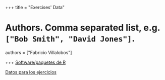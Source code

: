 +++
title = "Exercises' Data"

# Authors. Comma separated list, e.g. `["Bob Smith", "David Jones"]`.
authors = ["Fabricio Villalobos"]

  
+++
<a href="Macroecologia_INECOL_2024_software.txt">Software/paquetes de R</a>

<a href="https://drive.google.com/drive/folders/1zVefsQwXFTzgzNlDFJM3sFMpsYXWE-TB?usp=drive_link">Datos para los ejercicios</a>
